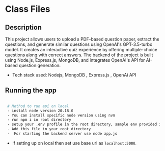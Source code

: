 # Class Files

## Description

This project allows users to upload a PDF-based question paper, extract the questions, and generate similar questions using OpenAI's GPT-3.5-turbo model. It creates an interactive quiz experience by offering multiple-choice questions along with correct answers. The backend of the project is built using Node.js, Express.js, MongoDB, and integrates OpenAI's API for AI-based question generation.

- Tech stack used: Nodejs, MongoDB , Express.js , OpenAi API

## Running the app

```bash

 # Method to run api on local
 - install node version 20.18.0
 - You can install specific node version using nvm
 - run npm i in root directory
 - setup your .env profile in the root directory, sample env provided in the root directory.
 - Add this file in your root directory
 -  For starting the backend server use node app.js
```

- If setting up on local then set use base url as `localhost:5000`.
